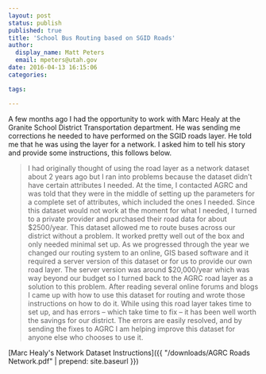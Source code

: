 ```yaml
---
layout: post
status: publish
published: true
title: 'School Bus Routing based on SGID Roads'
author:
  display_name: Matt Peters
  email: mpeters@utah.gov
date: 2016-04-13 16:15:06
categories:

tags:

---
```


A few months ago I had the opportunity to work with Marc Healy at the Granite School District Transportation department.  He was sending me corrections he needed to have performed on the SGID roads layer.  He told me that he was using the layer for a network.  I asked him to tell his story and provide some instructions, this follows below.

> I had originally thought of using the road layer as a network dataset about 2 years ago but I ran into problems because the dataset didn’t have certain attributes I needed. At the time, I contacted AGRC and was told that they were in the middle of setting up the parameters for a complete set of attributes, which included the ones I needed. Since this dataset would not work at the moment for what I needed, I turned to a private provider and purchased their road data for about $2500/year. This dataset allowed me to route buses across our district without a problem. It worked pretty well out of the box and only needed minimal set up. As we progressed through the year we changed our routing system to an online, GIS based software and it required a server version of this dataset or for us to provide our own road layer. The server version was around $20,000/year which was way beyond our budget so I turned back to the AGRC road layer as a solution to this problem. After reading several online forums and blogs I came up with how to use this dataset for routing and wrote those instructions on how to do it. While using this road layer takes time to set up, and has errors –  which take time to fix –  it has been well worth the savings for our district. The errors are easily resolved, and by sending the fixes to AGRC I am helping improve this dataset for anyone else who chooses to use it.

[Marc Healy's Network Dataset Instructions]({{ "/downloads/AGRC Roads Network.pdf" | prepend: site.baseurl }})


